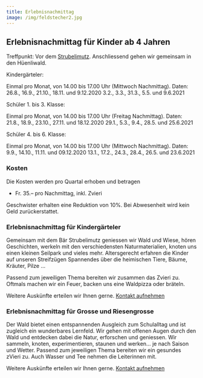 ```yaml
---
title: Erlebnisnachmittag
image: /img/feldstecher2.jpg
---
```


## Erlebnisnachmittag für Kinder ab 4 Jahren

Treffpunkt: Vor dem <a href="/contact">Strubelimutz</a>. Anschliessend gehen wir gemeinsam in den Hüenliwald.

Kindergärteler:

Einmal pro Monat, von 14.00 bis 17.00 Uhr (Mittwoch Nachmittag). Daten: 26.8., 16.9., 21.10., 18.11. und 9.12.2020
3.2., 3.3., 31.3., 5.5. und 9.6.2021


Schüler 1. bis 3. Klasse:

Einmal pro Monat, von 14.00 bis 17.00 Uhr (Freitag Nachmittag). Daten: 21.8., 18.9., 23.10., 27.11. und 18.12.2020
29.1., 5.3., 9.4., 28.5. und 25.6.2021

Schüler 4. bis 6. Klasse:

Einmal pro Monat, von 14.00 bis 17.00 Uhr (Mittwoch Nachmittag). Daten: 9.9., 14.10., 11.11. und 09.12.2020
13.1., 17.2., 24.3., 28.4., 26.5. und 23.6.2021

### Kosten

Die Kosten werden pro Quartal erhoben und betragen

- Fr. 35.– pro Nachmittag, inkl. Zvieri

Geschwister erhalten eine Reduktion von 10%.
Bei Abwesenheit wird kein Geld zurückerstattet.

### Erlebnisnachmittag für Kindergärteler

Gemeinsam mit dem Bär Strubelimutz geniessen wir Wald und
Wiese, hören Geschichten, werkeln mit den verschiedensten
Naturmaterialien, knoten uns einen kleinen Seilpark und vieles
mehr. Altersgerecht erfahren die Kinder auf unseren Streifzügen
Spannendes über die heimischen Tiere, Bäume, Kräuter, Pilze …

Passend zum jeweiligen Thema bereiten wir zusammen das Zvieri
zu. Oftmals machen wir ein Feuer, backen uns eine Waldpizza
oder bräteln.

Weitere Auskünfte erteilen wir Ihnen gerne. <a href="/contact">Kontakt aufnehmen</a>

### Erlebnisnachmittag für Grosse und Riesengrosse

Der Wald bietet einen entspannenden Ausgleich zum Schulalltag
und ist zugleich ein wunderbares Lernfeld. Wir gehen mit offenen
Augen durch den Wald und entdecken dabei die Natur, erforschen
und geniessen. Wir sammeln, knoten, experimentieren, staunen
und werken… je nach Saison und Wetter.
Passend zum jeweiligen Thema bereiten wir ein gesundes zVieri
zu. Auch Wasser und Tee nehmen die Leiterinnen mit.

Weitere Auskünfte erteilen wir Ihnen gerne. <a href="/contact">Kontakt aufnehmen</a>
